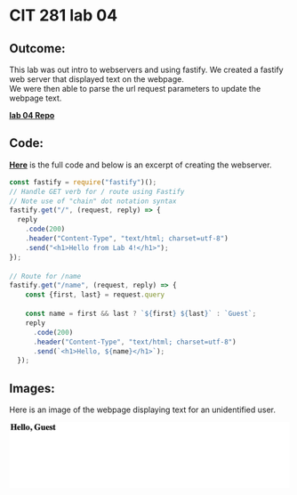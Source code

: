 # CIT 281 lab 04

## Outcome:

This lab was out intro to webservers and using fastify. 
We created a fastify web server that displayed text on the webpage.       
We were then able to parse the url request parameters to update the webpage text.   
   
**[lab 04 Repo](https://github.com/UO-CIT-Myles-P-D/cit281-lab04)**
   
## Code:    
   
**[Here](https://github.com/Myles-P-D/cit281-lab04/blob/main/lab-04.js)** is the full code and below is an excerpt of creating the webserver.
```javascript
const fastify = require("fastify")();
// Handle GET verb for / route using Fastify
// Note use of "chain" dot notation syntax
fastify.get("/", (request, reply) => {
  reply
    .code(200)
    .header("Content-Type", "text/html; charset=utf-8")
    .send("<h1>Hello from Lab 4!</h1>");
});

// Route for /name
fastify.get("/name", (request, reply) => {
    const {first, last} = request.query
    
    const name = first && last ? `${first} ${last}` : `Guest`;
    reply
      .code(200)
      .header("Content-Type", "text/html; charset=utf-8")
      .send(`<h1>Hello, ${name}</h1>`);
  });
  ```

## Images:    
    
Here is an image of the webpage displaying text for an unidentified user.   
    
    
![guest image](https://github.com/Myles-P-D/cit281-lab04/blob/main/guest.png?raw=true "guest image")

